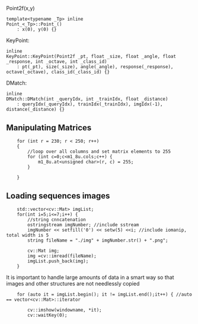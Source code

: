 ##

Point2f(x,y)
```
template<typename _Tp> inline
Point_<_Tp>::Point_()
    : x(0), y(0) {}
```

KeyPoint:
```
inline
KeyPoint::KeyPoint(Point2f _pt, float _size, float _angle, float _response, int _octave, int _class_id)
    : pt(_pt), size(_size), angle(_angle), response(_response), octave(_octave), class_id(_class_id) {}
```

DMatch:
```
inline
DMatch::DMatch(int _queryIdx, int _trainIdx, float _distance)
    : queryIdx(_queryIdx), trainIdx(_trainIdx), imgIdx(-1), distance(_distance) {}
```



## Manipulating Matrices

```
    for (int r = 230; r < 250; r++)
    {
        //loop over all columns and set matrix elements to 255
        for (int c=0;c<m1_8u.cols;c++) {
            m1_8u.at<unsigned char>(r, c) = 255;
        }

    }
```

## Loading sequences images
```
    std::vector<cv::Mat> imgList;
    for(int i=5;i<=7;i++) {
        //string cnncatenation
        ostringstream imgNumber; //include sstream
        imgNumber << setfill('0') << setw(5) <<i; //include iomanip, total width is 5
        string fileName = "./img" + imgNumber.str() + ".png";

        cv::Mat img;
        img =cv::imread(fileName);
        imgList.push_back(img);
    }
```
It is important to handle large amounts of data in a smart way so that images and other structures are not needlessly copied
```
    for (auto it = imgList.begin(); it != imgList.end();it++) { //auto == vector<cv::Mat>::iterator

        cv::imshow(windowname, *it);
        cv::waitKey(0); 
```
## 
